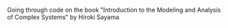 Going through code on the book "Introduction to the Modeling and Analysis of Complex Systems" by Hiroki Sayama
